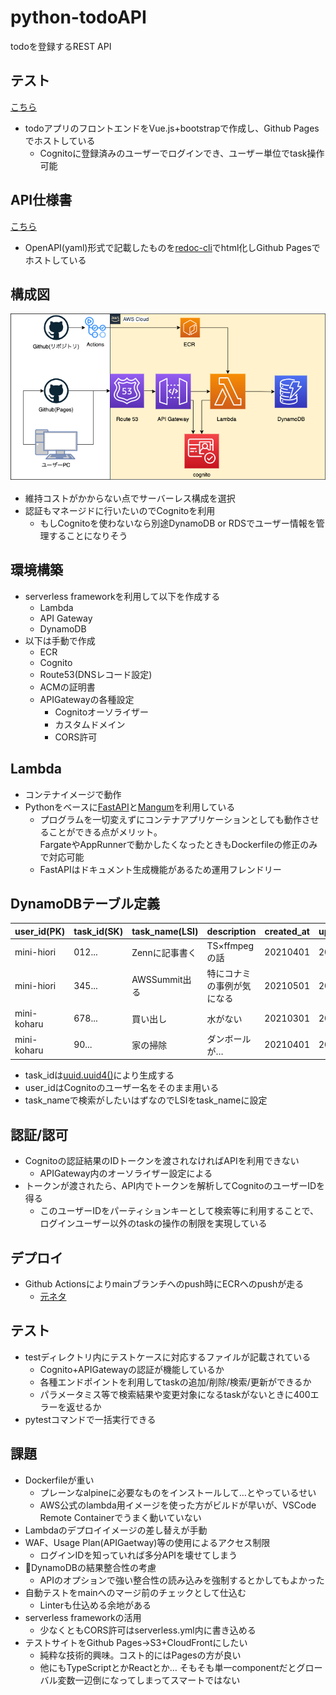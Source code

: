 # python-todoAPI
todoを登録するREST API

## テスト
[こちら](https://mini-hiori.github.io/python-todoAPI/gui.html)
- todoアプリのフロントエンドをVue.js+bootstrapで作成し、Github Pagesでホストしている
    - Cognitoに登録済みのユーザーでログインでき、ユーザー単位でtask操作可能

## API仕様書
[こちら](https://mini-hiori.github.io/python-todoAPI/)
- OpenAPI(yaml)形式で記載したものを[redoc-cli](https://lunaticsol.wordpress.com/2020/05/18/generate-html-from-swagger-json-by-redoc-cli/)でhtml化しGithub Pagesでホストしている

## 構成図
![](https://raw.githubusercontent.com/mini-hiori/python-todoAPI/main/docs/architecture.png)
- 維持コストがかからない点でサーバーレス構成を選択
- 認証もマネージドに行いたいのでCognitoを利用
    - もしCognitoを使わないなら別途DynamoDB or RDSでユーザー情報を管理することになりそう

## 環境構築
- serverless frameworkを利用して以下を作成する
    - Lambda
    - API Gateway
    - DynamoDB
- 以下は手動で作成
    - ECR
    - Cognito
    - Route53(DNSレコード設定)
    - ACMの証明書
    - APIGatewayの各種設定
        - Cognitoオーソライザー
        - カスタムドメイン
        - CORS許可

## Lambda
- コンテナイメージで動作
- Pythonをベースに[FastAPI](https://fastapi.tiangolo.com/ja/)と[Mangum](https://github.com/jordaneremieff/mangum)を利用している
    - プログラムを一切変えずにコンテナアプリケーションとしても動作させることができる点がメリット。  
    FargateやAppRunnerで動かしたくなったときもDockerfileの修正のみで対応可能
    - FastAPIはドキュメント生成機能があるため運用フレンドリー

## DynamoDBテーブル定義

| user_id(PK) | task_id(SK) | task_name(LSI) | description | created_at | updated_at | 
| ---- | ---- | ---- | ---- | ---- | ---- |
| mini-hiori | 012... | Zennに記事書く | TS×ffmpegの話 | 20210401 | 20210601 | 
| mini-hiori | 345... | AWSSummit出る | 特にコナミの事例が気になる | 20210501 | 20210501 |
| mini-koharu | 678... | 買い出し | 水がない | 20210301 | 20210404 |
| mini-koharu | 90... | 家の掃除 | ダンボールが… | 20210401 | 20210501 |

- task_idは[uuid.uuid4()](https://dev.classmethod.jp/articles/how-generate-uuid-python-uuid4/)により生成する
- user_idはCognitoのユーザー名をそのまま用いる
- task_nameで検索がしたいはずなのでLSIをtask_nameに設定

## 認証/認可
- Cognitoの認証結果のIDトークンを渡されなければAPIを利用できない
    - APIGateway内のオーソライザー設定による
- トークンが渡されたら、API内でトークンを解析してCognitoのユーザーIDを得る
    - このユーザーIDをパーティションキーとして検索等に利用することで、ログインユーザー以外のtaskの操作の制限を実現している

## デプロイ
- Github Actionsによりmainブランチへのpush時にECRへのpushが走る
    - [元ネタ](https://dev.classmethod.jp/articles/github-action-ecr-push/)

## テスト
- testディレクトリ内にテストケースに対応するファイルが記載されている
    - Cognito+APIGatewayの認証が機能しているか
    - 各種エンドポイントを利用してtaskの追加/削除/検索/更新ができるか
    - パラメータミス等で検索結果や変更対象になるtaskがないときに400エラーを返せるか
- pytestコマンドで一括実行できる

## 課題
- Dockerfileが重い
    - プレーンなalpineに必要なものをインストールして…とやっているせい
    - AWS公式のlambda用イメージを使った方がビルドが早いが、VSCode Remote Containerでうまく動いていない
- Lambdaのデプロイイメージの差し替えが手動
- WAF、Usage Plan(APIGaetway)等の使用によるアクセス制限
    - ログインIDを知っていれば多分APIを壊せてしまう
- DynamoDBの結果整合性の考慮
    - APIのオプションで強い整合性の読み込みを強制するとかしてもよかった
- 自動テストをmainへのマージ前のチェックとして仕込む
    - Linterも仕込める余地がある
- serverless frameworkの活用
    - 少なくともCORS許可はserverless.yml内に書き込める
- テストサイトをGithub Pages→S3+CloudFrontにしたい
    - 純粋な技術的興味。コスト的にはPagesの方が良い
    - 他にもTypeScriptとかReactとか… そもそも単一componentだとグローバル変数一辺倒になってしまってスマートではない